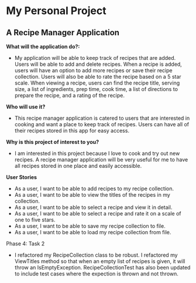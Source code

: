 # **My Personal Project**

## **A Recipe Manager Application**

**What will the application do?:**

- My application will be able to keep track of recipes that are added. Users will be able to add and delete recipes. 
  When a recipe is added, users will have an option to add more recipes or save their recipe collection. Users will also
  be able to rate the recipe based on a 5 star scale. When viewing a recipe, users can find the recipe title, 
  serving size, a list of ingredients, prep time, cook time, a list of directions to prepare the recipe, and a rating
  of the recipe.
  
  
**Who will use it?**

- This recipe manager application is catered to users that are interested in cooking and want a place to keep track of recipes.
Users can have all of their recipes stored in this app for easy access.
  
**Why is this project of interest to you?**

- I am interested in this project because I love to cook and try out new recipes. A recipe manager application will be 
  very useful for me to have all recipes stored in one place and easily accessible.
  
**User Stories**

- As a user, I want to be able to add recipes to my recipe collection.
- As a user, I want to be able to view the titles of the recipes in my collection.
- As a user, I want to be able to select a recipe and view it in detail.
- As a user, I want to be able to select a recipe and rate it on a scale of one to five stars.
- As a user, I want to be able to save my recipe collection to file.
- As a user, I want to be able to load my recipe collection from file.

Phase 4: Task 2

- I refactored my RecipeCollection class to be robust. I refactored my ViewTitles method so that when an empty list of 
  recipes is given, it will throw an IsEmptyException. RecipeCollectionTest has also been updated to include test cases
  where the expection is thrown and not thrown.

  